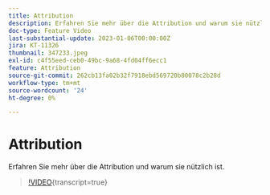 ```yaml
---
title: Attribution
description: Erfahren Sie mehr über die Attribution und warum sie nützlich ist.
doc-type: Feature Video
last-substantial-update: 2023-01-06T00:00:00Z
jira: KT-11326
thumbnail: 347233.jpeg
exl-id: c4f55eed-ceb0-49bc-9a68-4fd04ff6ecc1
feature: Attribution
source-git-commit: 262cb13fa02b32f7918ebd569720b80078c2b28d
workflow-type: tm+mt
source-wordcount: '24'
ht-degree: 0%

---
```


# Attribution

Erfahren Sie mehr über die Attribution und warum sie nützlich ist.

>[!VIDEO](https://video.tv.adobe.com/v/347233/?learn=on){transcript=true}
